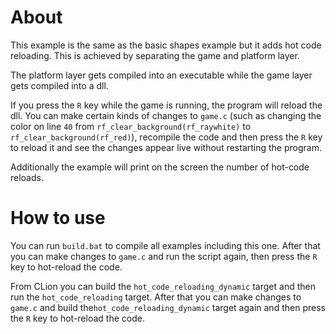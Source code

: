# About

This example is the same as the basic shapes example but it adds hot code reloading.
This is achieved by separating the game and platform layer. 

The platform layer gets compiled into an executable while the game layer gets compiled into a dll.

If you press the `R` key while the game is running, the program will reload the dll.
You can make certain kinds of changes to `game.c` (such as changing the color on line `40` from `rf_clear_background(rf_raywhite)` to `rf_clear_background(rf_red)`),
recompile the code and then press the `R` key to reload it and see the changes appear live without restarting the program. 

Additionally the example will print on the screen the number of hot-code reloads.

# How to use

You can run `build.bat` to compile all examples including this one.
After that you can make changes to `game.c` and run the script again, then press the `R` key to
hot-reload the code. 

From CLion you can build the `hot_code_reloading_dynamic` target and then run the `hot_code_reloading` target.
After that you can make changes to `game.c` and build the`hot_code_reloading_dynamic` target again and then press the `R` key to hot-reload the code.
